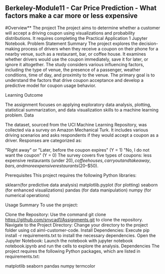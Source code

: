 ## Berkeley-Module11 - Car Price Prediction - What factors make a car more or less expensive

#Overview**
The project The project aims to determine whether a customer will accept a driving coupon using visualizations and probability distributions. It requires completing the Practical Application 1 Jupyter Notebook.
Problem Statement Summary
The project explores the decision-making process of drivers when they receive a coupon on their phone for a nearby venue, such as a restaurant, bar, or coffee house. It examines whether drivers would use the coupon immediately, save it for later, or ignore it altogether. The study considers various influencing factors, including the type of venue, the presence of a passenger, weather conditions, time of day, and proximity to the venue. The primary goal is to understand the factors that drive coupon acceptance and develop a predictive model for coupon usage behavior.

Learning Outcome

The assignment focuses on applying exploratory data analysis, plotting, statistical summarization, and data visualization skills to a machine learning problem.
Data

The dataset, sourced from the UCI Machine Learning Repository, was collected via a survey on Amazon Mechanical Turk. It includes various driving scenarios and asks respondents if they would accept a coupon as a driver. Responses are categorized as:

"Right away" or "Later, before the coupon expires" (Y = 1)
"No, I do not want the coupon" (Y = 0)
The survey covers five types of coupons: less expensive restaurants (under $20), coffee houses, carryout and takeaway, bars, and more expensive restaurants ($20–$50).

Prerequisites
This project requires the following Python libraries:
 

sklearn(for predictive data analysis)
matplotlib.pyplot (for plotting)
seaborn (for enhanced visualizations)
pandas (for data manipulation)
numpy (for numerical operations)


Usage Summary
To use the project:

Clone the Repository: Use the command git clone https://github.com/snvcad1/Assignments.git to clone the repository.
Navigate to the Project Directory: Change your directory to the project folder using cd aiml-customer-code.
Install Dependencies: Execute pip install -r requirements.txt to install the necessary dependencies.
Open the Jupyter Notebook: Launch the notebook with jupyter notebook notebook.ipynb and run the cells to explore the analysis.
Dependencies
The project requires the following Python packages, which are listed in requirements.txt:

matplotlib
seaborn
pandas
numpy
termcolor
